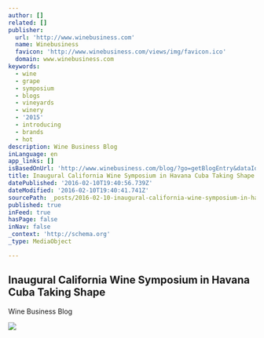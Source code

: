 ```yaml
---
author: []
related: []
publisher:
  url: 'http://www.winebusiness.com'
  name: Winebusiness
  favicon: 'http://www.winebusiness.com/views/img/favicon.ico'
  domain: www.winebusiness.com
keywords:
  - wine
  - grape
  - symposium
  - blogs
  - vineyards
  - winery
  - '2015'
  - introducing
  - brands
  - hot
description: Wine Business Blog
inLanguage: en
app_links: []
isBasedOnUrl: 'http://www.winebusiness.com/blog/?go=getBlogEntry&dataId=155135'
title: Inaugural California Wine Symposium in Havana Cuba Taking Shape
datePublished: '2016-02-10T19:40:56.739Z'
dateModified: '2016-02-10T19:40:41.741Z'
sourcePath: _posts/2016-02-10-inaugural-california-wine-symposium-in-havana-cuba-taking-sh.md
published: true
inFeed: true
hasPage: false
inNav: false
_context: 'http://schema.org'
_type: MediaObject

---
```

<article style=""><h1>Inaugural California Wine Symposium in Havana Cuba Taking Shape</h1><p>Wine Business Blog</p><img src="http://www.winebusiness.com/views/img/col2_wbblog_authors.png" /></article>